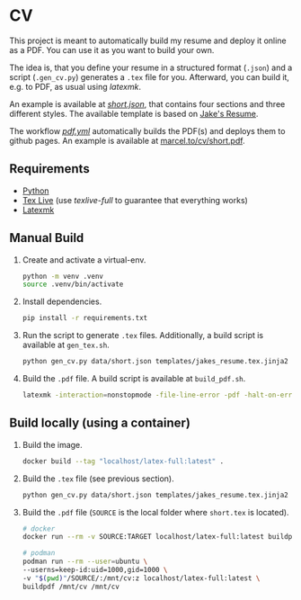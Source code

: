 # CV

This project is meant to automatically build my resume and deploy it online as a PDF.
You can use it as you want to build your own.

The idea is, that you define your resume in a structured format (`.json`) and a script (`.gen_cv.py`) generates a `.tex` file for you.
Afterward, you can build it, e.g. to PDF, as usual using _latexmk_.

An example is available at [_short.json_](./data/short.json), that contains four sections and three different styles.
The available template is based on [Jake's Resume](https://www.overleaf.com/latex/templates/jakes-resume/syzfjbzwjncs).

The workflow [_pdf.yml_](./.github/workflows/pdf.yml) automatically builds the PDF(s) and deploys them to github pages.
An example is available at [marcel.to/cv/short.pdf](https://marcel.to/cv/short.pdf).

## Requirements

-   [Python](https://www.python.org/)
-   [Tex Live](https://www.tug.org/texlive/) (use _texlive-full_ to guarantee that everything works)
-   [Latexmk](https://ctan.org/pkg/latexmk/)

## Manual Build

1. Create and activate a virtual-env.
    ```sh
    python -m venv .venv
    source .venv/bin/activate
    ```
2. Install dependencies.
    ```sh
    pip install -r requirements.txt
    ```
3. Run the script to generate `.tex` files. Additionally, a build script is available at `gen_tex.sh`.
    ```sh
    python gen_cv.py data/short.json templates/jakes_resume.tex.jinja2 short.tex
    ```
4. Build the `.pdf` file. A build script is available at `build_pdf.sh`.
    ```sh
    latexmk -interaction=nonstopmode -file-line-error -pdf -halt-on-error -shell-escape -outdir=. short.tex
    ```

## Build locally (using a container)

1. Build the image.

    ```sh
    docker build --tag "localhost/latex-full:latest" .
    ```

2. Build the `.tex` file (see previous section).

    ```sh
    python gen_cv.py data/short.json templates/jakes_resume.tex.jinja2 short.tex
    ```

3. Build the `.pdf` file (`SOURCE` is the local folder where `short.tex` is located).

    ```sh
    # docker
    docker run --rm -v SOURCE:TARGET localhost/latex-full:latest buildpdf SOURCE DEST

    # podman
    podman run --rm --user=ubuntu \
    --userns=keep-id:uid=1000,gid=1000 \
    -v "$(pwd)"/SOURCE/:/mnt/cv:z localhost/latex-full:latest \
    buildpdf /mnt/cv /mnt/cv
    ```
